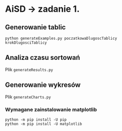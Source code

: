 # AiSD -> zadanie 1.

## Generowanie tablic

`python generateExamples.py poczatkowaDlugoscTablicy krokDlugosciTablicy`

## Analiza czasu sortowań

Plik `generateResults.py`

## Generowanie wykresów

Plik `generateCharts.py`

### Wymagane zainstalowanie matplotlib
```
python -m pip install -U pip
python -m pip install -U matplotlib
```

